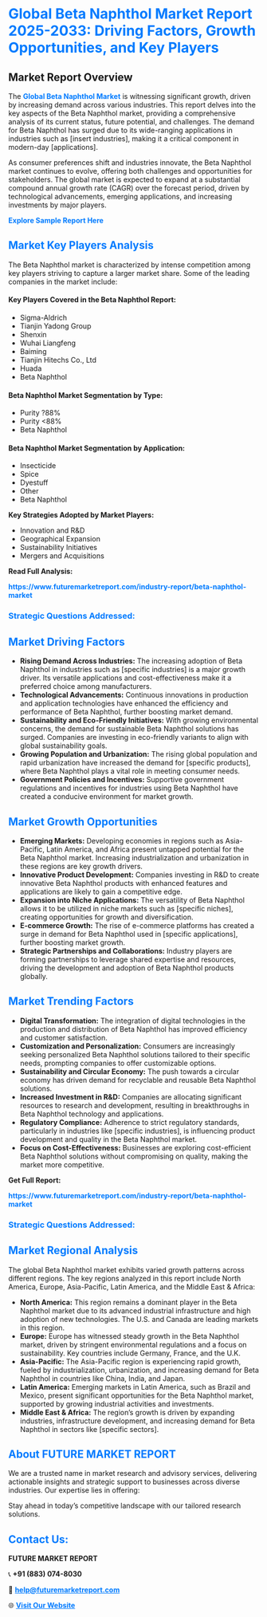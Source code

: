<h1 style="color: #007BFF;">Global Beta Naphthol Market Report 2025-2033: Driving Factors, Growth Opportunities, and Key Players</h1>

<section id="overview">
<h2>Market Report Overview</h2>
<p>The <a href="https://www.futuremarketreport.com/industry-report/beta-naphthol-market" style="color: #007BFF; text-decoration: none;"><strong>Global Beta Naphthol Market</strong></a> is witnessing significant growth, driven by increasing demand across various industries. This report delves into the key aspects of the Beta Naphthol market, providing a comprehensive analysis of its current status, future potential, and challenges. The demand for Beta Naphthol has surged due to its wide-ranging applications in industries such as [insert industries], making it a critical component in modern-day [applications].</p>
<p>As consumer preferences shift and industries innovate, the Beta Naphthol market continues to evolve, offering both challenges and opportunities for stakeholders. The global market is expected to expand at a substantial compound annual growth rate (CAGR) over the forecast period, driven by technological advancements, emerging applications, and increasing investments by major players.</p>
</section>

<section id="overview">
<p><a href="https://www.futuremarketreport.com/request-sample/reportId=89386" style="color: #007BFF; text-decoration: none;"><strong>Explore Sample Report Here</strong></a></p>
</section>

<section id="key-players">
<h2 style="color: #007BFF;">Market Key Players Analysis</h2>
<p>The Beta Naphthol market is characterized by intense competition among key players striving to capture a larger market share. Some of the leading companies in the market include:</p>
<h4>Key Players Covered in the Beta Naphthol Report:</h4>
<ul><li>Sigma-Aldrich</li><li>Tianjin Yadong Group</li><li>Shenxin</li><li>Wuhai Liangfeng</li><li>Baiming</li><li>Tianjin Hitechs Co., Ltd</li><li>Huada</li><li>Beta Naphthol</li></ul>
<h4>Beta Naphthol Market Segmentation by Type:</h4>
<ul><li>Purity ?88%</li><li>Purity &lt;88%</li><li>Beta Naphthol</li></ul>

<h4>Beta Naphthol Market Segmentation by Application:</h4>
<ul><li>Insecticide</li><li>Spice</li><li>Dyestuff</li><li>Other</li><li>Beta Naphthol</li></ul>
<p><strong>Key Strategies Adopted by Market Players:</strong></p>
<ul>
<li>Innovation and R&D</li>
<li>Geographical Expansion</li>
<li>Sustainability Initiatives</li>
<li>Mergers and Acquisitions</li>
</ul>
</section>

<section>
<p><strong>Read Full Analysis: </strong></p><a href="https://www.futuremarketreport.com/industry-report/beta-naphthol-market" style="color: #007BFF; text-decoration: none;"><strong>https://www.futuremarketreport.com/industry-report/beta-naphthol-market</strong></a>
<h3 style="color: #007BFF;">Strategic Questions Addressed:</h3>
</section>

<section id="driving-factors">
<h2 style="color: #007BFF;">Market Driving Factors</h2>
<ul>
<li><strong>Rising Demand Across Industries:</strong> The increasing adoption of Beta Naphthol in industries such as [specific industries] is a major growth driver. Its versatile applications and cost-effectiveness make it a preferred choice among manufacturers.</li>
<li><strong>Technological Advancements:</strong> Continuous innovations in production and application technologies have enhanced the efficiency and performance of Beta Naphthol, further boosting market demand.</li>
<li><strong>Sustainability and Eco-Friendly Initiatives:</strong> With growing environmental concerns, the demand for sustainable Beta Naphthol solutions has surged. Companies are investing in eco-friendly variants to align with global sustainability goals.</li>
<li><strong>Growing Population and Urbanization:</strong> The rising global population and rapid urbanization have increased the demand for [specific products], where Beta Naphthol plays a vital role in meeting consumer needs.</li>
<li><strong>Government Policies and Incentives:</strong> Supportive government regulations and incentives for industries using Beta Naphthol have created a conducive environment for market growth.</li>
</ul>
</section>

<section id="growth-opportunities">
<h2 style="color: #007BFF;">Market Growth Opportunities</h2>
<ul>
<li><strong>Emerging Markets:</strong> Developing economies in regions such as Asia-Pacific, Latin America, and Africa present untapped potential for the Beta Naphthol market. Increasing industrialization and urbanization in these regions are key growth drivers.</li>
<li><strong>Innovative Product Development:</strong> Companies investing in R&D to create innovative Beta Naphthol products with enhanced features and applications are likely to gain a competitive edge.</li>
<li><strong>Expansion into Niche Applications:</strong> The versatility of Beta Naphthol allows it to be utilized in niche markets such as [specific niches], creating opportunities for growth and diversification.</li>
<li><strong>E-commerce Growth:</strong> The rise of e-commerce platforms has created a surge in demand for Beta Naphthol used in [specific applications], further boosting market growth.</li>
<li><strong>Strategic Partnerships and Collaborations:</strong> Industry players are forming partnerships to leverage shared expertise and resources, driving the development and adoption of Beta Naphthol products globally.</li>
</ul>
</section>

<section id="trending-factors">
<h2 style="color: #007BFF;">Market Trending Factors</h2>
<ul>
<li><strong>Digital Transformation:</strong> The integration of digital technologies in the production and distribution of Beta Naphthol has improved efficiency and customer satisfaction.</li>
<li><strong>Customization and Personalization:</strong> Consumers are increasingly seeking personalized Beta Naphthol solutions tailored to their specific needs, prompting companies to offer customizable options.</li>
<li><strong>Sustainability and Circular Economy:</strong> The push towards a circular economy has driven demand for recyclable and reusable Beta Naphthol solutions.</li>
<li><strong>Increased Investment in R&D:</strong> Companies are allocating significant resources to research and development, resulting in breakthroughs in Beta Naphthol technology and applications.</li>
<li><strong>Regulatory Compliance:</strong> Adherence to strict regulatory standards, particularly in industries like [specific industries], is influencing product development and quality in the Beta Naphthol market.</li>
<li><strong>Focus on Cost-Effectiveness:</strong> Businesses are exploring cost-efficient Beta Naphthol solutions without compromising on quality, making the market more competitive.</li>
</ul>
</section>

<section>
<p><strong>Get Full Report: </strong></p><a href="https://www.futuremarketreport.com/industry-report/beta-naphthol-market" style="color: #007BFF; text-decoration: none;"><strong>https://www.futuremarketreport.com/industry-report/beta-naphthol-market</strong></a>
<h3 style="color: #007BFF;">Strategic Questions Addressed:</h3>
</section>


<section id="regional-analysis">
<h2 style="color: #007BFF;">Market Regional Analysis</h2>
<p>The global Beta Naphthol market exhibits varied growth patterns across different regions. The key regions analyzed in this report include North America, Europe, Asia-Pacific, Latin America, and the Middle East & Africa:</p>
<ul>
<li><strong>North America:</strong> This region remains a dominant player in the Beta Naphthol market due to its advanced industrial infrastructure and high adoption of new technologies. The U.S. and Canada are leading markets in this region.</li>
<li><strong>Europe:</strong> Europe has witnessed steady growth in the Beta Naphthol market, driven by stringent environmental regulations and a focus on sustainability. Key countries include Germany, France, and the U.K.</li>
<li><strong>Asia-Pacific:</strong> The Asia-Pacific region is experiencing rapid growth, fueled by industrialization, urbanization, and increasing demand for Beta Naphthol in countries like China, India, and Japan.</li>
<li><strong>Latin America:</strong> Emerging markets in Latin America, such as Brazil and Mexico, present significant opportunities for the Beta Naphthol market, supported by growing industrial activities and investments.</li>
<li><strong>Middle East & Africa:</strong> The region’s growth is driven by expanding industries, infrastructure development, and increasing demand for Beta Naphthol in sectors like [specific sectors].</li>
</ul>
</section>

<footer>
<h2 style="color: #007BFF;">About FUTURE MARKET REPORT</h2>
<p>We are a trusted name in market research and advisory services, delivering actionable insights and strategic support to businesses across diverse industries. Our expertise lies in offering:</p>

<p>Stay ahead in today’s competitive landscape with our tailored research solutions.</p>

<h2 style="color: #007BFF;">Contact Us:</h2>
<p><strong>FUTURE MARKET REPORT</strong></p>
<p>📞 <strong>+91 (883) 074-8030</strong></p>
<p>📧 <strong><a href="mailto:help@futuremarketreport.com" style="color: #007BFF;">help@futuremarketreport.com</a></strong></p>
<p>🌐 <strong><a href="https://www.futuremarketreport.com/" style="color: #007BFF;">Visit Our Website</a></strong></p>
</footer>